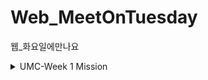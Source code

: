 # Web_MeetOnTuesday
웹_화요일에만나요

<details>
<summary>UMC-Week 1 Mission</summary>
<div markdown="1">

# UMC-Week 1 Mission

## 🔥 미션

1. 학습한 HTML, CSS의 개념을 모두 사용하여 **서비스를 하나 클론코딩** 해오기
    - [넷플릭스](https://www.netflix.com/kr/)
    - [번개장터](https://m.bunjang.co.kr/)
    - [마켓컬리](https://www.kurly.com/shop/main/index.php) <- [레니](https://www.github.com) | [타입](https://www.github.com/typeYu)
    - [에어비엔비](https://www.airbnb.co.kr/) <- [윤](https://www.github.com/onlyoon)
    - [원티드](https://www.wanted.co.kr/) <- [민지](https://www.github.com/alswlfl29)
    - [인프런](https://www.inflearn.com/) 

[ 클론코딩 미션 팁 ]

- 먼저 화면 리스트를 나열하고, 중요해 보이는 화면 순으로 작업을 시작합니다. 유튜브를 예시로 들면 맨 처음 나오는 홈 화면, 동영상 상세 보기화면, 좋아요 표시한 화면 등이 있고, '나는 홈화면 → 상세보기 화면 → 좋아요 표시한 화면 순으로 작업해야지 !' 라고 본인만의 기준으로 순서를 정한 후 작업 합니다.

- 한 화면을 만들 때 html,css 80% javascript 20%로 작업을 합니다. 즉, 자바스크립트의 기능에 신경을 많이 쓰기보다 웹의 화면(html, css)을 보다 더 실제 서비스처럼 만드는 것에 집중합니다.

- 실제 이미지, 아이콘등을 보고싶다면 크롬 개발자도구 > 네트워크 탭에 접속하신 후 웹 페이지를 새로고침 해보시면 확인할 수 있습니다. 해당 데이터들을 사용한다면 더욱 더 실제 웹사이트 같아지겠죠 ~?

- 웹을 만들 때 큰 숲을 먼저 보고 그 후 나무를 본다는 느낌으로, 웹 사이트의 구조를 네모난 상자들의 집합들 이라 생각 하고, 큰 상자들 안에 작은 상자들이 어떻게 배치되어 있는 가를 먼저 파악을 하고 코드 작성을 시작합니다. (div에 border를 줘서 눈으로 직접 레이아웃을 확인해가며 작업 하면 좋아요 :D)

- 반응형 코딩까지 다루면 물론 좋지만, 기본 PC 화면 퍼블리싱 하는것에도 시간이 많이 부족할 것 이므로 반응형 코딩은 최소 화면을 3개 이상 만드신 후 시간이 남는다면 도전해보는 것을 추천합니다:)

## ⚡ 트러블 슈팅

---

<aside>
💡 실습하면서 생긴 문제들에 대해서, **이슈 - 문제 - 해결** 순서로 작성해주세요.

</aside>

<aside>
💡 스스로 해결하기 어렵다면? 스터디원들에게 도움을 요청하거나 **너디너리의 지식IN 채널에 질문**해보세요!

</aside>

- ⚡이슈 No.1 (예시, 서식만 복사하시고 지워주세요.)
    
    **`이슈`**
    
    👉 앱 실행 중에 노래 다음 버튼을 누르니까 앱이 종료되었다.
    
    **`문제`**
    
    👉 노래클래스의 데이터리스트의 Size를 넘어서 NullPointException이 발생하여 앱이 종료된 것이었다. 
    
    **`해결`**
    
    👉  노래 다음 버튼을 눌렀을 때 데이터리스트의 Size를 검사해 Size보다 넘어가려고 하면 다음으로 넘어가는 메서드를 실행시키지 않고, 첫 노래로 돌아가게끔 해결
    
    **`참고레퍼런스`**
    
    - 링크

</div>



</details>


